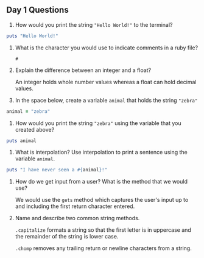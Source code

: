 ## Day 1 Questions

1. How would you print the string `"Hello World!"` to the terminal?
```ruby
puts "Hello World!"
```

1. What is the character you would use to indicate comments in a ruby file?

   `#`

1. Explain the difference between an integer and a float?

   An integer holds whole number values whereas a float can hold decimal values.

1. In the space below, create a variable `animal` that holds the string `"zebra"`
```ruby
animal = "zebra"
```

1. How would you print the string `"zebra"` using the variable that you created above?
```ruby
puts animal
```

1. What is interpolation? Use interpolation to print a sentence using the variable `animal`.
```ruby
puts "I have never seen a #{animal}!"
```

1. How do we get input from a user? What is the method that we would use?

   We would use the `gets` method which captures the user's input up to and including the first return character entered.

1. Name and describe two common string methods.

   `.capitalize` formats a string so that the first letter is in uppercase and the remainder of the string is lower case.

   `.chomp` removes any trailing return or newline characters from a string.
